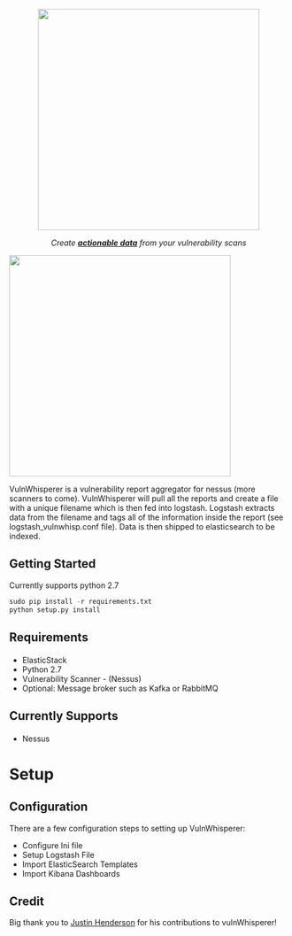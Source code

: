<p align="center"><img src="https://github.com/austin-taylor/vulnwhisperer/blob/master/docs/source/vuln_whisperer_logo_s.png" width="400px"></p>

<p align="center"> <i>Create <u><b>actionable data</b></u> from your vulnerability scans </i> </p> 

<p align="center" style="width:400px"><img src="https://github.com/austin-taylor/vulnwhisperer/blob/master/docs/source/vulnwhisp_dashboard.jpg" style="width:400px"></p>


VulnWhisperer is a vulnerability report aggregator for nessus (more scanners to come). VulnWhisperer will pull all the reports
 and create a file with a unique filename which is then fed into logstash. Logstash extracts data from the filename and tags all of the information inside the report (see logstash_vulnwhisp.conf file). Data is then shipped to elasticsearch to be indexed.


Getting Started
---------------

Currently supports python 2.7

```python
sudo pip install -r requirements.txt
python setup.py install
```

Requirements
-------------
####
*   ElasticStack
*   Python 2.7
*   Vulnerability Scanner - (Nessus)
*   Optional: Message broker such as Kafka or RabbitMQ 

Currently Supports
-------------
####
*   Nessus


Setup
===============


Configuration
-----

There are a few configuration steps to setting up VulnWhisperer:
*   Configure Ini file
*   Setup Logstash File
*   Import ElasticSearch Templates
*   Import Kibana Dashboards


Credit
------
Big thank you to <a href="https://github.com/SMAPPER">Justin Henderson</a> for his contributions to vulnWhisperer!